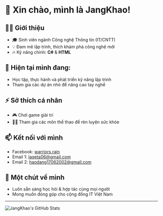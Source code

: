 # 👋 Xin chào, mình là JangKhao!

## 🧑‍💻 Giới thiệu
- 🎓 Sinh viên ngành Công nghệ Thông tin (IT/CNTT)
- 💡 Đam mê lập trình, thích khám phá công nghệ mới
- 🔥 Kỹ năng chính: **C#** & **HTML**

## 🌱 Hiện tại mình đang:
- Học tập, thực hành và phát triển kỹ năng lập trình
- Tham gia các dự án nhỏ để nâng cao tay nghề

## ⚡ Sở thích cá nhân
- 🎮 Chơi game giải trí
- 🏃‍♂️ Tham gia các môn thể thao để rèn luyện sức khỏe

## 📫 Kết nối với mình
- Facebook: [warriors.rain](https://www.facebook.com/warriors.rain)
- Email 1: laqeta06@gmail.com
- Email 2: haodang17062002@gmail.com

## 💬 Một chút về mình
- Luôn sẵn sàng học hỏi & hợp tác cùng mọi người
- Mong muốn đóng góp cho cộng đồng IT Việt Nam

---

![JangKhao's GitHub Stats](https://github-readme-stats.vercel.app/api?username=JangKhao&show_icons=true&theme=radical)

